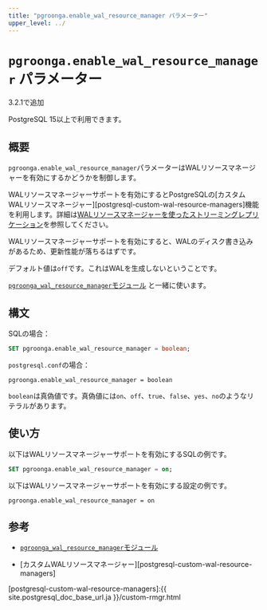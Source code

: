```yaml
---
title: "pgroonga.enable_wal_resource_manager パラメーター"
upper_level: ../
---
```


# `pgroonga.enable_wal_resource_manager` パラメーター

3.2.1で追加

PostgreSQL 15以上で利用できます。

## 概要

`pgroonga.enable_wal_resource_manager`パラメーターはWALリソースマネージャーを有効にするかどうかを制御します。

WALリソースマネージャーサポートを有効にするとPostgreSQLの[カスタムWALリソースマネージャー][postgresql-custom-wal-resource-managers]機能を利用します。詳細は[WALリソースマネージャーを使ったストリーミングレプリケーション][streaming-replication-wal-resource-manager]を参照してください。

WALリソースマネージャーサポートを有効にすると、WALのディスク書き込みがあるため、更新性能が落ちるはずです。

デフォルト値は`off`です。これはWALを生成しないということです。

[`pgroonga_wal_resource_manager`モジュール][pgroonga-wal-resource-manager] と一緒に使います。

## 構文

SQLの場合：

```sql
SET pgroonga.enable_wal_resource_manager = boolean;
```

`postgresql.conf`の場合：

```text
pgroonga.enable_wal_resource_manager = boolean
```

`boolean`は真偽値です。真偽値には`on`、`off`、`true`、`false`、`yes`、`no`のようなリテラルがあります。

## 使い方

以下はWALリソースマネージャーサポートを有効にするSQLの例です。

```sql
SET pgroonga.enable_wal_resource_manager = on;
```

以下はWALリソースマネージャーサポートを有効にする設定の例です。

```text
pgroonga.enable_wal_resource_manager = on
```

## 参考

  * [`pgroonga_wal_resource_manager`モジュール][pgroonga-wal-resource-manager]

  * [カスタムWALリソースマネージャー][postgresql-custom-wal-resource-managers]

[pgroonga-wal-resource-manager]:../modules/pgroonga-wal-resource-manager.html

[postgresql-custom-wal-resource-managers]:{{ site.postgresql_doc_base_url.ja }}/custom-rmgr.html

[streaming-replication-wal-resource-manager]:../streaming-replication-wal-resource-manager.html
